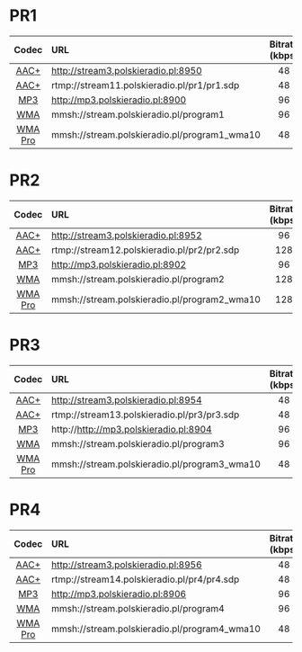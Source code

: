 
# PR1

| Codec | URL  | Bitrate (kbps) |
| :---: | :--- | :---: |
| [AAC+](probe/pr1-aac-http.txt) | http://stream3.polskieradio.pl:8950 | 48 |
| [AAC+](probe/pr1-aac-rtmp.txt) | rtmp://stream11.polskieradio.pl/pr1/pr1.sdp | 48 |
| [MP3](probe/pr1-mp3.txt) | http://mp3.polskieradio.pl:8900 | 96 |
| [WMA](probe/pr1-wma.txt) | mmsh://stream.polskieradio.pl/program1 | 96 |
| [WMA Pro](probe/pr1-wma-pro.txt) | mmsh://stream.polskieradio.pl/program1_wma10 | 48 |

# PR2

| Codec | URL  | Bitrate (kbps) |
| :---: | :--- | :---: |
| [AAC+](probe/pr2-aac-http.txt) | http://stream3.polskieradio.pl:8952 | 96 |
| [AAC+](probe/pr2-aac-rtmp.txt) | rtmp://stream12.polskieradio.pl/pr2/pr2.sdp | 128 |
| [MP3](probe/pr2-mp3.txt) | http://mp3.polskieradio.pl:8902 | 96 |
| [WMA](probe/pr2-wma.txt) | mmsh://stream.polskieradio.pl/program2 | 128 |
| [WMA Pro](probe/pr2-wma-pro.txt) | mmsh://stream.polskieradio.pl/program2_wma10 | 128 |

# PR3

| Codec | URL  | Bitrate (kbps) |
| :---: | :--- | :---: |
| [AAC+](probe/pr3-aac-http.txt) | http://stream3.polskieradio.pl:8954 | 48 |
| [AAC+](probe/pr3-aac-rtmp.txt) | rtmp://stream13.polskieradio.pl/pr3/pr3.sdp | 48 |
| [MP3](probe/pr3-mp3.txt) | http://http://mp3.polskieradio.pl:8904 | 96 |
| [WMA](probe/pr3-wma.txt) | mmsh://stream.polskieradio.pl/program3 | 96 |
| [WMA Pro](probe/pr3-wma-pro.txt) | mmsh://stream.polskieradio.pl/program3_wma10 | 48 |


# PR4

| Codec | URL  | Bitrate (kbps) |
| :---: | :--- | :---: |
| [AAC+](probe/pr4-aac-http.txt) | http://stream3.polskieradio.pl:8956 | 48 |
| [AAC+](probe/pr4-aac-rtmp.txt) | rtmp://stream14.polskieradio.pl/pr4/pr4.sdp | 48 |
| [MP3](probe/pr4-mp3.txt) | http://mp3.polskieradio.pl:8906 | 96 |
| [WMA](probe/pr4-wma.txt) | mmsh://stream.polskieradio.pl/program4 | 96 |
| [WMA Pro](probe/pr4-wma-pro.txt) | mmsh://stream.polskieradio.pl/program4_wma10 | 48 |
